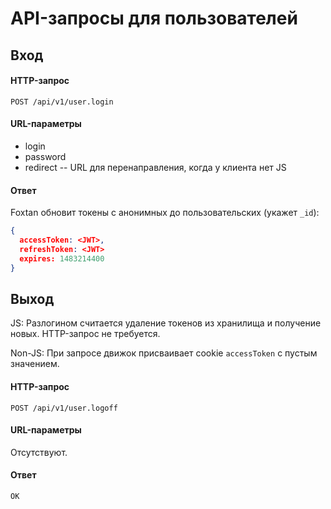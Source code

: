 # API-запросы для пользователей

## Вход

#### HTTP-запрос
`POST /api/v1/user.login`

#### URL-параметры
- login
- password
- redirect -- URL для перенаправления, когда у клиента нет JS

#### Ответ
Foxtan обновит токены с анонимных до пользовательских (укажет `_id`):
```json
{
  accessToken: <JWT>,
  refreshToken: <JWT>
  expires: 1483214400
}
```


## Выход
JS: Разлогином считается удаление токенов из хранилища и получение новых. HTTP-запрос не требуется.

Non-JS:
При запросе движок присваивает cookie `accessToken` с пустым значением.

#### HTTP-запрос
`POST /api/v1/user.logoff`

#### URL-параметры
Отсутствуют.

#### Ответ
`OK`
